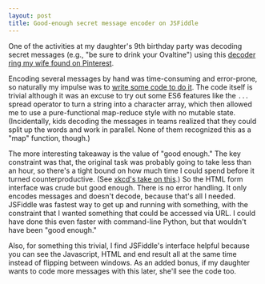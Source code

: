```yaml
---
layout: post
title: Good-enough secret message encoder on JSFiddle
---
```


One of the activities at my daughter's 9th birthday party was decoding secret messages (e.g., "be sure to drink your Ovaltine") using 
this [decoder ring my wife found on Pinterest](http://dabblesandbabbles.com/printable-secret-decoder-wheel/).  

Encoding several messages by hand was time-consuming and error-prone, so naturally my impulse was to [write some code to do it](https://jsfiddle.net/ut3pw9zj/). 
The code itself is trivial although it was an excuse to try out some ES6 features like the `...` spread operator to turn a string into a character
array, which then allowed me to use a pure-functional map-reduce style with no mutable state.  (Incidentally, kids decoding the messages in teams realized that they could split up
the words and work in parallel.  None of them recognized this as a "map" function, though.)

The more interesting takeaway is the value of "good enough."  The key constraint was that, the original task was probably going to take less than an hour,
so there's a tight bound on how much time I could spend before it turned counterproductive.  (See [xkcd's take on this](https://xkcd.com/1205/).)  So the HTML form interface was crude but good enough.
There is no error handling.  It only encodes messages and doesn't decode, because that's all I needed.  JSFiddle was fastest way to get up and running with something, with the constraint that I wanted something that could be accessed via URL.  I could have done this even faster with command-line Python,  but that wouldn't have been "good enough."  

Also, for something this trivial, I find JSFiddle's interface helpful because you can see the Javascript, HTML and end result all at the same time instead of flipping between windows.  As an added bonus, if my daughter wants to code more messages with this later, she'll see the code too.